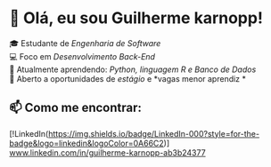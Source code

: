 # 👋 Olá, eu sou Guilherme karnopp!

🎓 Estudante de *Engenharia de Software*  
💻 Foco em *Desenvolvimento Back-End*  
🌱 Atualmente aprendendo: *Python, linguagem R e Banco de Dados*  
🚀 Aberto a oportunidades de *estágio* e *vagas menor aprendiz *

## 📫 Como me encontrar:
[!LinkedIn(https://img.shields.io/badge/LinkedIn-000?style=for-the-badge&logo=linkedin&logoColor=0A66C2)] www.linkedin.com/in/guilherme-karnopp-ab3b24377
